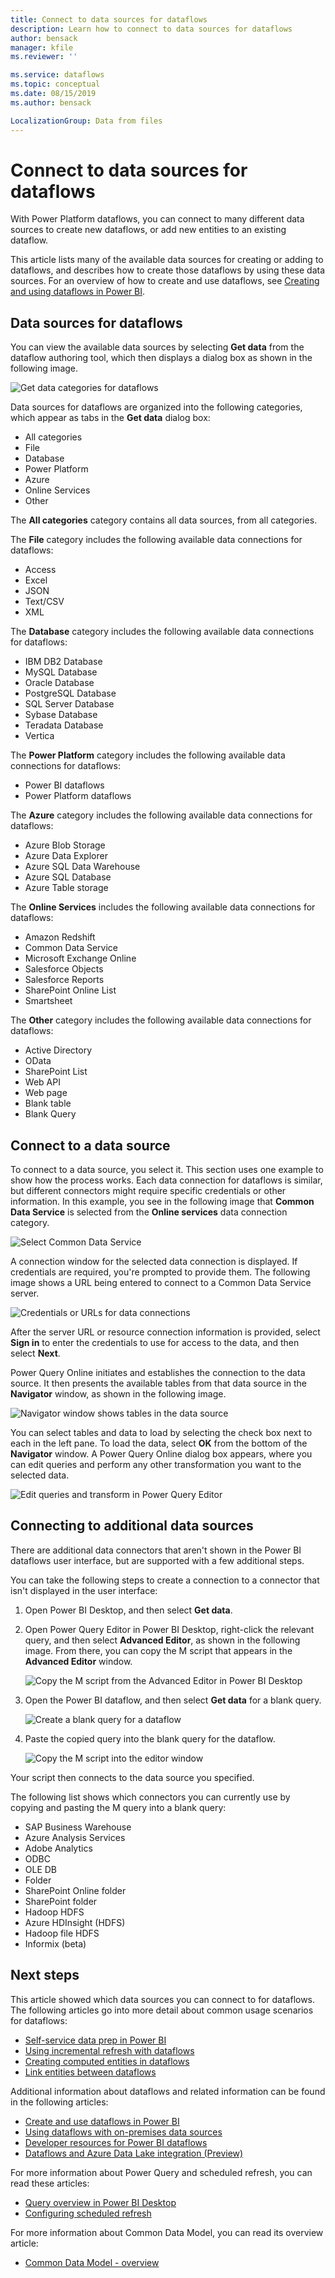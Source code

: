 ```yaml
---
title: Connect to data sources for dataflows
description: Learn how to connect to data sources for dataflows
author: bensack
manager: kfile
ms.reviewer: ''

ms.service: dataflows
ms.topic: conceptual
ms.date: 08/15/2019
ms.author: bensack

LocalizationGroup: Data from files
---
```

# Connect to data sources for dataflows

With Power Platform dataflows, you can connect to many different data sources to create new dataflows, or add new entities to an existing dataflow.

This article lists many of the available<!--Suggested, if these lists aren't actually complete. (See note below.)--> data sources for creating or adding to dataflows, and describes how to create those dataflows by using these data sources. For an overview of how to create and use dataflows, see [Creating and using dataflows in Power BI](https://docs.microsoft.com/power-bi/service-dataflows-create-use).<!--It seems that this information is covered in get-data-experience.md. Can you link to that article here? Then you can remove the following H1 (which in any case is kind of an odd duck) and also the procedure at the end of the article (which see).-->
<!--
## Create a dataflow entity from a data source

To connect to data, open the dataflow authoring tool, and then select **Get data**.

![Add entities using the Get data command](media/dataflows-data-sources/dataflows-data-sources-03.png)
-->
## Data sources for dataflows

You can view the available data sources by selecting **Get data** from the dataflow authoring tool, which then displays a dialog box as shown in the following image.

![Get data categories for dataflows](media/dataflows-data-sources/dataflows-data-sources-04.png)

Data sources for dataflows are organized into the following categories, which appear as tabs in the **Get data** dialog box:<!--I assume it's okay not to cover the Power BI Desktop UI also? -->

* All categories
* File
* Database
* Power Platform
* Azure
* Online Services
* Other

The **All categories** category contains all data sources, from all categories. 
<!--Is it okay that my instance of Power BI Desktop shows different data sources than the ones listed here? For example, it doesn't show "Access," and it does show "Folder," "PDF," and "SharePoint folder".-->
The **File** category includes the following available data connections for dataflows:

* Access<!--Does this really belong here? Seems old-fashioned.-->
* Excel
* JSON
* Text/CSV
* XML
<!--Please verify that all the following lists are complete. I only edited for branding.-->
The **Database** category includes the following available data connections for dataflows:

* IBM DB2 Database
* MySQL Database
* Oracle Database
* PostgreSQL Database
* SQL Server Database
* Sybase Database
* Teradata Database
* Vertica

The **Power Platform** category includes the following available data connections for dataflows:<!--Also "Common Data Service"?-->

* Power BI dataflows
* Power Platform dataflows

The **Azure** category includes the following available data connections for dataflows:

* Azure Blob Storage<!--Via Cloud Style Guide.-->
* Azure Data Explorer
* Azure SQL Data Warehouse
* Azure SQL Database
* Azure Table storage<!--Via Cloud Style Guide.-->

The **Online Services** includes the following available data connections for dataflows:

* Amazon Redshift
* Common Data Service<!--This name "for Apps" is deprecated. Also, it falls into the "Power Platform" category in my Power BI Desktop.-->
* Microsoft Exchange Online
* Salesforce Objects
* Salesforce Reports
* SharePoint Online List
* Smartsheet

The **Other** category includes the following available data connections for dataflows:

* Active Directory
* OData
* SharePoint List
* Web API
* Web page
* Blank table
* Blank Query

## Connect to a data source
<!--note from editor: This section is covered by get-data-experience.md. I suggest deleting it entirely. If you don't want to, please redo the images so it uses the current name for Common Data Service (and its current location, if it has indeed been moved to a different category). -->
To connect to a data source, you select it. This section uses one example to show how the process works. Each data connection for dataflows is similar, but different connectors might require specific credentials or other information. In this example, you see in the following image that **Common Data Service** is selected from the **Online services** data connection category.
<!--Need a new image.-->
![Select Common Data Service](media/dataflows-data-sources/dataflows-data-sources-05.png)

A connection window for the selected data connection is displayed. If credentials are required, you're prompted to provide them. The following image shows a URL being entered to connect to a Common Data Service server.

![Credentials or URLs for data connections](media/dataflows-data-sources/dataflows-data-sources-06.png)

After the server URL or resource connection information is provided, select **Sign in** to enter the credentials to use for access to the data, and then select **Next**.

Power Query Online initiates and establishes the connection to the data source. It then presents the available tables from that data source in the **Navigator** window, as shown in the following image.
<!--This isn't a Navigator window, can you create a new image?-->
![Navigator window shows tables in the data source](media/dataflows-data-sources/dataflows-data-sources-07.png)

You can select tables and data to load by selecting the check box next to each in the left pane. To load the data, select **OK** from the bottom of the **Navigator** window<!--Or should this be **Load**?-->. A Power Query Online dialog box appears, where you can edit queries and perform any other transformation you want to the selected data.

![Edit queries and transform in Power Query Editor](media/dataflows-data-sources/dataflows-data-sources-08.png)

## Connecting to additional data sources

There are additional data connectors that aren't shown in the Power BI dataflows user interface, but are supported with a few additional steps.

You can take the following steps to create a connection to a connector that isn't displayed in the user interface:

1. Open Power BI Desktop, and then select **Get data**.
2. Open Power Query Editor in Power BI Desktop, right-click the relevant query, and then select **Advanced Editor**, as shown in the following image. From there, you can copy the M script that appears in the **Advanced Editor** window.

    ![Copy the M script from the Advanced Editor in Power BI Desktop](media/dataflows-data-sources/dataflows-data-sources-09.png) 

3. Open the Power BI dataflow, and then select **Get data** for a blank query.

    ![Create a blank query for a dataflow](media/dataflows-data-sources/dataflows-data-sources-10.png) 

4. Paste the copied query into the blank query for the dataflow.

    ![Copy the M script into the editor window](media/dataflows-data-sources/dataflows-data-sources-11.png) 

Your script then connects to the data source you specified.

The following list shows which connectors you can currently use by copying and pasting the M query into a blank query:
<!--Is this current?-->
* SAP Business Warehouse 
* Azure Analysis Services
* Adobe Analytics
* ODBC
* OLE DB
* Folder
* SharePoint Online folder
* SharePoint folder
* Hadoop HDFS
* Azure HDInsight (HDFS)
* Hadoop file HDFS
* Informix (beta)

## Next steps

This article showed which data sources you can connect to for dataflows. The following articles go into more detail about common usage scenarios for dataflows:

* [Self-service data prep in Power BI](create-use.md)
* [Using incremental refresh with dataflows](incremental-refresh.md)
* [Creating computed entities in dataflows](computed-entities.md)
* [Link entities between dataflows](linked-entities.md)

Additional information about dataflows and related information can be found in the following articles:

* [Create and use dataflows in Power BI](https://docs.microsoft.com/power-bi/service-dataflows-create-use)
* [Using dataflows with on-premises data sources](https://docs.microsoft.com/power-bi/service-dataflows-on-premises-gateways)
* [Developer resources for Power BI dataflows](https://docs.microsoft.com/power-bi/service-dataflows-developer-resources)
* [Dataflows and Azure Data Lake integration (Preview)](https://docs.microsoft.com/power-bi/service-dataflows-azure-data-lake-integration)

For more information about Power Query and scheduled refresh, you can read these articles:
* [Query overview in Power BI Desktop](https://docs.microsoft.com/power-bi/desktop-query-overview)
* [Configuring scheduled refresh](https://docs.microsoft.com/power-bi/refresh-scheduled-refresh)

For more information about Common Data Model, you can read its overview article:
* [Common Data Model - overview ](https://docs.microsoft.com/powerapps/common-data-model/overview)
